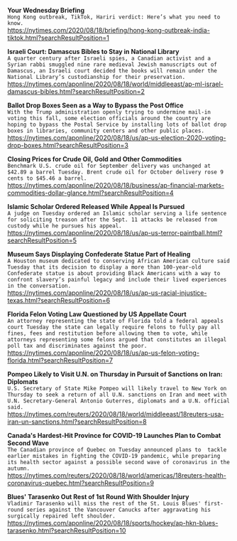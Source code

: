 **Your Wednesday Briefing**\
`Hong Kong outbreak, TikTok, Hariri verdict: Here’s what you need to know.`\
https://nytimes.com/2020/08/18/briefing/hong-kong-outbreak-india-tiktok.html?searchResultPosition=1

**Israeli Court: Damascus Bibles to Stay in National Library**\
`A quarter century after Israeli spies, a Canadian activist and a Syrian rabbi smuggled nine rare medieval Jewish manuscripts out of Damascus, an Israeli court decided the books will remain under the National Library’s custodianship for their preservation.`\
https://nytimes.com/aponline/2020/08/18/world/middleeast/ap-ml-israel-damascus-bibles.html?searchResultPosition=2

**Ballot Drop Boxes Seen as a Way to Bypass the Post Office**\
`With the Trump administration openly trying to undermine mail-in voting this fall, some election officials around the country are hoping to bypass the Postal Service by installing lots of ballot drop boxes in libraries, community centers and other public places.`\
https://nytimes.com/aponline/2020/08/18/us/ap-us-election-2020-voting-drop-boxes.html?searchResultPosition=3

**Closing Prices for Crude Oil, Gold and Other Commodities**\
`Benchmark U.S. crude oil for September delivery was unchanged at $42.89 a barrel Tuesday. Brent crude oil for October delivery rose 9 cents to $45.46 a barrel.`\
https://nytimes.com/aponline/2020/08/18/business/ap-financial-markets-commodities-dollar-glance.html?searchResultPosition=4

**Islamic Scholar Ordered Released While Appeal Is Pursued**\
`A judge on Tuesday ordered an Islamic scholar serving a life sentence for soliciting treason after the Sept. 11 attacks be released from custody while he pursues his appeal.`\
https://nytimes.com/aponline/2020/08/18/us/ap-us-terror-paintball.html?searchResultPosition=5

**Museum Says Displaying Confederate Statue Part of Healing**\
`A Houston museum dedicated to conserving African American culture said Tuesday that its decision to display a more than 100-year-old Confederate statue is about providing Black Americans with a way to confront slavery’s painful legacy and include their lived experiences in the conversation. `\
https://nytimes.com/aponline/2020/08/18/us/ap-us-racial-injustice-texas.html?searchResultPosition=6

**Florida Felon Voting Law Questioned by US Appellate Court**\
`An attorney representing the state of Florida told a federal appeals court Tuesday the state can legally require felons to fully pay all fines, fees and restitution before allowing them to vote, while attorneys representing some felons argued that constitutes an illegal poll tax and discriminates against the poor.`\
https://nytimes.com/aponline/2020/08/18/us/ap-us-felon-voting-florida.html?searchResultPosition=7

**Pompeo Likely to Visit U.N. on Thursday in Pursuit of Sanctions on Iran: Diplomats**\
`U.S. Secretary of State Mike Pompeo will likely travel to New York on Thursday to seek a return of all U.N. sanctions on Iran and meet with U.N. Secretary-General Antonio Guterres, diplomats and a U.N. official said. `\
https://nytimes.com/reuters/2020/08/18/world/middleeast/18reuters-usa-iran-un-sanctions.html?searchResultPosition=8

**Canada's Hardest-Hit Province for COVID-19 Launches Plan to Combat Second Wave**\
`The Canadian province of Quebec on Tuesday announced plans to  tackle earlier mistakes in fighting the COVID-19 pandemic, while preparing its health sector against a possible second wave of coronavirus in the autumn. `\
https://nytimes.com/reuters/2020/08/18/world/americas/18reuters-health-coronavirus-quebec.html?searchResultPosition=9

**Blues' Tarasenko Out Rest of 1st Round With Shoulder Injury**\
`Vladimir Tarasenko will miss the rest of the St. Louis Blues' first-round series against the Vancouver Canucks after aggravating his surgically repaired left shoulder. `\
https://nytimes.com/aponline/2020/08/18/sports/hockey/ap-hkn-blues-tarasenko.html?searchResultPosition=10

